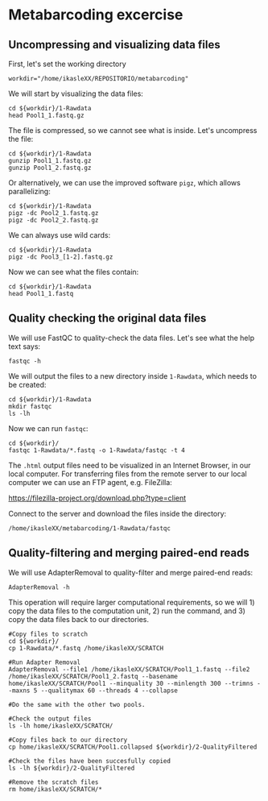 # Metabarcoding excercise
## Uncompressing and visualizing data files
First, let's set the working directory
```
workdir="/home/ikasleXX/REPOSITORIO/metabarcoding"
```

We will start by visualizing the data files:
```
cd ${workdir}/1-Rawdata
head Pool1_1.fastq.gz
```

The file is compressed, so we cannot see what is inside. Let's uncompress the file:
```
cd ${workdir}/1-Rawdata
gunzip Pool1_1.fastq.gz
gunzip Pool1_2.fastq.gz
```
Or alternatively, we can use the improved software `pigz`, which allows parallelizing:
```
cd ${workdir}/1-Rawdata
pigz -dc Pool2_1.fastq.gz
pigz -dc Pool2_2.fastq.gz
```
We can always use wild cards:
```
cd ${workdir}/1-Rawdata
pigz -dc Pool3_[1-2].fastq.gz
```
Now we can see what the files contain:
```
cd ${workdir}/1-Rawdata
head Pool1_1.fastq
```
## Quality checking the original data files
We will use FastQC to quality-check the data files. Let's see what the help text says:
```
fastqc -h
```
We will output the files to a new directory inside `1-Rawdata`, which needs to be created:
```
cd ${workdir}/1-Rawdata
mkdir fastqc
ls -lh
```
Now we can run `fastqc`:
```
cd ${workdir}/
fastqc 1-Rawdata/*.fastq -o 1-Rawdata/fastqc -t 4
```
The `.html` output files need to be visualized in an Internet Browser, in our local computer. For transferring files from the remote server to our local computer we can use an FTP agent, e.g. FileZilla:

https://filezilla-project.org/download.php?type=client

Connect to the server and download the files inside the directory:
```
/home/ikasleXX/metabarcoding/1-Rawdata/fastqc
```
## Quality-filtering and merging paired-end reads
We will use AdapterRemoval to quality-filter and merge paired-end reads:
```
AdapterRemoval -h
```
This operation will require larger computational requirements, so we will 1) copy the data files to the computation unit, 2) run the command, and 3) copy the data files back to our directories.
```
#Copy files to scratch
cd ${workdir}/
cp 1-Rawdata/*.fastq /home/ikasleXX/SCRATCH

#Run Adapter Removal
AdapterRemoval --file1 /home/ikasleXX/SCRATCH/Pool1_1.fastq --file2 /home/ikasleXX/SCRATCH/Pool1_2.fastq --basename home/ikasleXX/SCRATCH/Pool1 --minquality 30 --minlength 300 --trimns --maxns 5 --qualitymax 60 --threads 4 --collapse

#Do the same with the other two pools.

#Check the output files
ls -lh home/ikasleXX/SCRATCH/

#Copy files back to our directory
cp home/ikasleXX/SCRATCH/Pool1.collapsed ${workdir}/2-QualityFiltered

#Check the files have been succesfully copied
ls -lh ${workdir}/2-QualityFiltered

#Remove the scratch files
rm home/ikasleXX/SCRATCH/*
```


